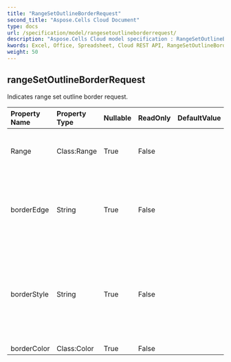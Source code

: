```yaml
---
title: "RangeSetOutlineBorderRequest"
second_title: "Aspose.Cells Cloud Document"
type: docs
url: /specification/model/rangesetoutlineborderrequest/
description: "Aspose.Cells Cloud model specification : RangeSetOutlineBorderRequest. Effortlessly handle Excel and other spreadsheet documents with features like opening, generating, editing, splitting, merging, comparing, and converting."
kwords: Excel, Office, Spreadsheet, Cloud REST API, RangeSetOutlineBorderRequest
weight: 50
---
```


## **rangeSetOutlineBorderRequest**

Indicates range set outline border request. 

| Property Name | Property Type | Nullable |  ReadOnly | DefaultValue | Description | 
| :- | :- | :- |:- |  :- | :- |
| Range | Class:Range | True |  False |  | Encapsulates the object that represents a range of cells within a spreadsheet. |  
| borderEdge | String | True |  False |  | LeftBorder, RightBorder, TopBorder, BottomBorder, DiagonalDown, DiagonalUp, Vertical and Horizontal. |  
| borderStyle | String | True |  False |  | None, Thin, Medium, Dashed, Dotted, Thick, Double, Hair, MediumDashed, DashDot, MediumDashDot, DashDotDot, MediumDashDotDot and SlantedDashDot. |  
| borderColor | Class:Color | True |  False |  | Border color. |  

